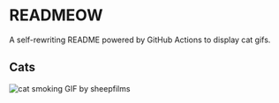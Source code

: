 # READMEOW

A self-rewriting README powered by GitHub Actions to display cat gifs.

## Cats

![cat smoking GIF by sheepfilms](https://media1.giphy.com/media/l0ExdMHUDKteztyfe/200.gif?cid=9acd02daarm9tv6oglekzng0qm5ye12lan5c1teq8y0fmll5&ep=v1_gifs_search&rid=200.gif&ct=g)

